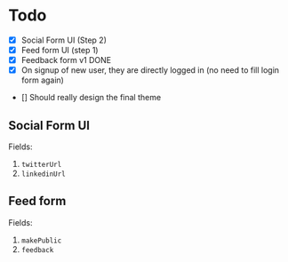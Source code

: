 # Todo

- [x] Social Form UI (Step 2)
- [x] Feed form UI (step 1)
- [x] Feedback form v1 DONE
- [x] On signup of new user, they are directly logged in (no need to fill login form again)
- [] Should really design the final theme

## Social Form UI

Fields:

1. `twitterUrl`
2. `linkedinUrl`

## Feed form

Fields:

1. `makePublic`
2. `feedback`

